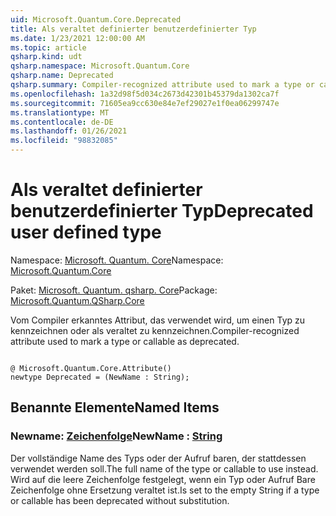 ```yaml
---
uid: Microsoft.Quantum.Core.Deprecated
title: Als veraltet definierter benutzerdefinierter Typ
ms.date: 1/23/2021 12:00:00 AM
ms.topic: article
qsharp.kind: udt
qsharp.namespace: Microsoft.Quantum.Core
qsharp.name: Deprecated
qsharp.summary: Compiler-recognized attribute used to mark a type or callable as deprecated.
ms.openlocfilehash: 1a32d98f5d034c2673d42301b45379da1302ca7f
ms.sourcegitcommit: 71605ea9cc630e84e7ef29027e1f0ea06299747e
ms.translationtype: MT
ms.contentlocale: de-DE
ms.lasthandoff: 01/26/2021
ms.locfileid: "98832085"
---
```

# <a name="deprecated-user-defined-type"></a><span data-ttu-id="47613-102">Als veraltet definierter benutzerdefinierter Typ</span><span class="sxs-lookup"><span data-stu-id="47613-102">Deprecated user defined type</span></span>

<span data-ttu-id="47613-103">Namespace: [Microsoft. Quantum. Core](xref:Microsoft.Quantum.Core)</span><span class="sxs-lookup"><span data-stu-id="47613-103">Namespace: [Microsoft.Quantum.Core](xref:Microsoft.Quantum.Core)</span></span>

<span data-ttu-id="47613-104">Paket: [Microsoft. Quantum. qsharp. Core](https://nuget.org/packages/Microsoft.Quantum.QSharp.Core)</span><span class="sxs-lookup"><span data-stu-id="47613-104">Package: [Microsoft.Quantum.QSharp.Core](https://nuget.org/packages/Microsoft.Quantum.QSharp.Core)</span></span>


<span data-ttu-id="47613-105">Vom Compiler erkanntes Attribut, das verwendet wird, um einen Typ zu kennzeichnen oder als veraltet zu kennzeichnen.</span><span class="sxs-lookup"><span data-stu-id="47613-105">Compiler-recognized attribute used to mark a type or callable as deprecated.</span></span>

```qsharp

@ Microsoft.Quantum.Core.Attribute()
newtype Deprecated = (NewName : String);
```



## <a name="named-items"></a><span data-ttu-id="47613-106">Benannte Elemente</span><span class="sxs-lookup"><span data-stu-id="47613-106">Named Items</span></span>

### <a name="newname--string"></a><span data-ttu-id="47613-107">Newname: [Zeichenfolge](xref:microsoft.quantum.lang-ref.string)</span><span class="sxs-lookup"><span data-stu-id="47613-107">NewName : [String](xref:microsoft.quantum.lang-ref.string)</span></span>

<span data-ttu-id="47613-108">Der vollständige Name des Typs oder der Aufruf baren, der stattdessen verwendet werden soll.</span><span class="sxs-lookup"><span data-stu-id="47613-108">The full name of the type or callable to use instead.</span></span>
<span data-ttu-id="47613-109">Wird auf die leere Zeichenfolge festgelegt, wenn ein Typ oder Aufruf Bare Zeichenfolge ohne Ersetzung veraltet ist.</span><span class="sxs-lookup"><span data-stu-id="47613-109">Is set to the empty String if a type or callable has been deprecated without substitution.</span></span>